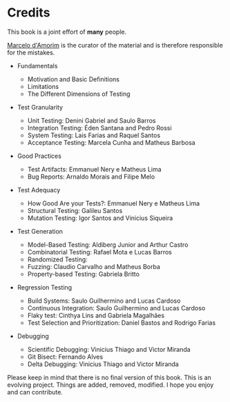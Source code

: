 # Credits

This book is a joint effort of <b>many</b> people.

<a href="http://www.cin.ufpe.br/~damorim">Marcelo d'Amorim</a> is the curator of the material and is therefore responsible for the mistakes. 

- Fundamentals

  - Motivation and Basic Definitions
  - Limitations
  - The Different Dimensions of Testing

- Test Granularity

  - Unit Testing: Denini Gabriel and Saulo Barros
  - Integration Testing: Éden Santana and Pedro Rossi
  - System Testing: Lais Farias and Raquel Santos
  - Acceptance Testing: Marcela Cunha and Matheus Barbosa

- Good Practices

  - Test Artifacts: Emmanuel Nery e Matheus Lima
  - Bug Reports: Arnaldo Morais and Filipe Melo

- Test Adequacy

  - How Good Are your Tests?: Emmanuel Nery e Matheus Lima
  - Structural Testing: Galileu Santos
  - Mutation Testing: Igor Santos and Vinicius Siqueira

- Test Generation

  - Model-Based Testing: Aldiberg Junior and Arthur Castro
  - Combinatorial Testing: Rafael Mota e Lucas Barros
  - Randomized Testing:
  - Fuzzing: Claudio Carvalho and Matheus Borba
  - Property-based Testing: Gabriela Britto

- Regression Testing

  - Build Systems: Saulo Guilhermino and Lucas Cardoso
  - Continuous Integration: Saulo Guilhermino and Lucas Cardoso
  - Flaky test: Cinthya Lins and Gabriela Magalhães
  - Test Selection and Prioritization: Daniel Bastos and Rodrigo Farias

- Debugging
  - Scientific Debugging: Vinicius Thiago and Victor Miranda
  - Git Bisect: Fernando Alves
  - Delta Debugging: Vinicius Thiago and Victor Miranda

Please keep in mind that there is no final version of this book. This is an evolving project. Things are added, removed, modified. I hope you enjoy and can contribute.
